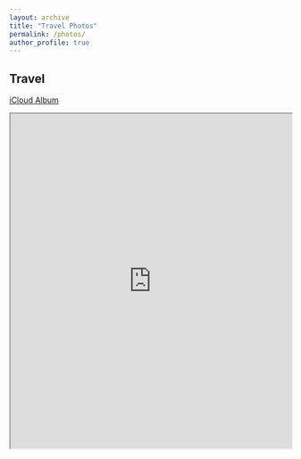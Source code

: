 ```yaml
---
layout: archive
title: "Travel Photos"
permalink: /photos/
author_profile: true
---
```




## Travel

[iCloud Album](https://www.icloud.com/sharedalbum/#B2BJtdOXmwg64B)  

<iframe src="https://cnedwards.com/files/photo_map_online.html" width="100%" height="600"></iframe>

